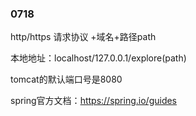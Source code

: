 ### 0718

http/https 请求协议 +域名+路径path

本地地址：localhost/127.0.0.1/explore(path)

tomcat的默认端口号是8080

spring官方文档：https://spring.io/guides




